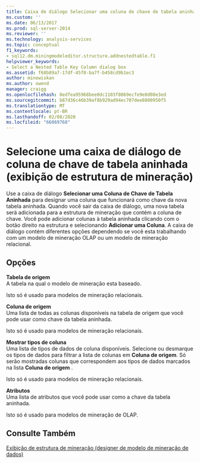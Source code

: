 ```yaml
---
title: Caixa de diálogo Selecionar uma coluna de chave de tabela aninhada (exibição de estrutura de mineração) | Microsoft Docs
ms.custom: ''
ms.date: 06/13/2017
ms.prod: sql-server-2014
ms.reviewer: ''
ms.technology: analysis-services
ms.topic: conceptual
f1_keywords:
- sql12.dm.miningmodeleditor.structure.addnestedtable.f1
helpviewer_keywords:
- Select a Nested Table Key Column dialog box
ms.assetid: f68b89a7-17df-45f8-ba7f-b458cd9b1ec3
author: minewiskan
ms.author: owend
manager: craigg
ms.openlocfilehash: 8edfea95968bee0dc1103f8069ecfe9e0d08e3ed
ms.sourcegitcommit: b87d36c46b39af8b929ad94ec707dee8800950f5
ms.translationtype: MT
ms.contentlocale: pt-BR
ms.lasthandoff: 02/08/2020
ms.locfileid: "66069768"
---
```

# <a name="select-a-nested-table-key-column-dialog-box-mining-structure-view"></a>Selecione uma caixa de diálogo de coluna de chave de tabela aninhada (exibição de estrutura de mineração)
  Use a caixa de diálogo **Selecionar uma Coluna de Chave de Tabela Aninhada** para designar uma coluna que funcionará como chave da nova tabela aninhada. Quando você sair da caixa de diálogo, uma nova tabela será adicionada para a estrutura de mineração que contém a coluna de chave. Você pode adicionar colunas à tabela aninhada clicando com o botão direito na estrutura e selecionando **Adicionar uma Coluna**. A caixa de diálogo contém diferentes opções dependendo se você esta trabalhando com um modelo de mineração OLAP ou um modelo de mineração relacional.  
  
## <a name="options"></a>Opções  
 **Tabela de origem**  
 A tabela na qual o modelo de mineração esta baseado.  
  
 Isto só é usado para modelos de mineração relacionais.  
  
 **Coluna de origem**  
 Uma lista de todas as colunas disponíveis na tabela de origem que você pode usar como chave da tabela aninhada.  
  
 Isto só é usado para modelos de mineração relacionais.  
  
 **Mostrar tipos de coluna**  
 Uma lista de tipos de dados de coluna disponíveis. Selecione ou desmarque os tipos de dados para filtrar a lista de colunas em **Coluna de origem**. Só serão mostradas colunas que correspondem aos tipos de dados marcados na lista **Coluna de origem** .  
  
 Isto só é usado para modelos de mineração relacionais.  
  
 **Atributos**  
 Uma lista de atributos que você pode usar como a chave da tabela aninhada.  
  
 Isto só é usado para modelos de mineração de OLAP.  
  
## <a name="see-also"></a>Consulte Também  
 [Exibição de estrutura de mineração &#40;designer de modelo de mineração de dados&#41;](mining-structure-view-data-mining-model-designer.md)  
  
  

